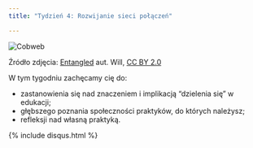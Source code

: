 ```yaml
---
title: "Tydzień 4: Rozwijanie sieci połączeń"

---
```



![Cobweb][1]

Źródło zdjęcia: [Entangled][2] aut. Will, [CC BY 2.0][3]


W tym tygodniu zachęcamy cię do:

 - zastanowienia się nad znaczeniem i implikacją “dzielenia się” w edukacji; 
 - głębszego poznania społeczności praktyków, do których należysz;
 - refleksji nad własną praktyką.


  [1]: http://s1.postimg.org/bloysjv1b/8494137508_10c7eac9c3_z.jpg
  [2]: https://www.flickr.com/photos/bongonian/8494137508/
  [3]: https://creativecommons.org/licenses/by/2.0/
{% include disqus.html %}
